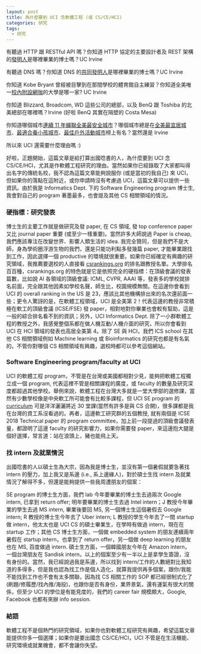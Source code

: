 ```yaml
---
layout: post
title: 為什麼要到 UCI 念軟體工程 (或 CS/CE/HCI)
categories: 研究
tags:
  - 研究
---
```


有聽過 HTTP 跟 RESTful API 嗎？你知道 HTTP 協定的主要設計者及 REST 架構的[發明人](https://en.wikipedia.org/wiki/Roy_Fielding)是哪裡畢業的博士嗎？UC Irvine

有聽過 DNS 嗎？你知道 DNS 的[共同發明人](https://en.wikipedia.org/wiki/Paul_Mockapetris)是哪裡畢業的博士嗎？UC Irvine

你知道 Kobe Bryant 曾經被目擊到在那間學校的體育館自主練習？你知道全美唯一[校內附設網咖](http://www.esports.uci.edu/uci-esports-arena.php)的大學是哪一家? UC Irvine

你知道 Blizzard, Broadcom, WD 這些公司的總部，以及 BenQ 跟 Toshiba 的北美總部在哪裡嗎？Irvine (好啦 BenQ 其實在隔壁的 Costa Mesa) 

你知道哪個城市[連續 11 年蟬聯全美最安全城市](http://www.ocregister.com/2015/09/29/for-the-11th-year-irvine-is-among-nations-safest-cities/)？哪個城市總是在[全美最宜居城市](http://time.com/money/collection-post/4468988/irvine-california/)、[最適合養小孩城市](https://www.niche.com/places-to-live/irvine-orange-ca/)、[最佳戶外活動城市](https://www.niche.com/places-to-live/irvine-orange-ca/)榜上有名？當然還是 Irvine

所以來 UCI 還需要什麼理由嗎 :)

好啦，正題開始，這篇文章是給打算出國唸書的人，為什麼要到 UCI 念 CS/CE/HCI，尤其是作軟體工程研究的理由。當然如果你已經錄取了大家都叫得出名字的傳統名校，我不認為這篇文章能夠說服你 (或是當初的我自己) 來 UCI，但如果你的落點在這附近，或你申請時沒有考慮過 UCI，這篇文章可以提供一些資訊。由於我是 Informatics Dept. 下的 Software Engineering program 博士生, 我會對自己的 program 著墨最多，也會提及其他 CS 相關領域的情況。

### 硬指標：研究發表

博士生的主要工作就是做研究及發 paper, 在 CS 領域, 發 top conference paper 又比 journal paper 重要 (或至少一樣重要)。當然許多大師說過 Paper is cheap, 我們應該專注在改變世界、影響人類生活的 idea. 我完全贊同，但是我們不是大師，身為學術圈浮游生物的我們，還是只能功利點多發幾篇 paper, 才能畢業跟找到工作，因此選擇一個 productive 的環境就很重要。如果你已經確定有興趣的研究領域，我推薦要選校的人直接看 [csrankings.org](http://csrankings.org/) 的排名跟教授名單。大學排名百百種，csrankings.org 的特色就是它是依照完全的硬指標：在頂級會議的發表篇數，比如說 AI 各領域的頂級會議: ICML, CVPR, AAAI 等，發表多的學校就排名前面，完全跟其他因素如學校名聲，師生比，校園規模無關。在這邊你會看到 UCI 的 overall ranking in the US 是 	23，應該比其他機構排出來的名次還前面一些；更令人驚訝的是，在軟體工程領域，UCI 是全美第 2！代表這邊的教授非常積極在軟工的頂級會議 (ICSE/FSE) 發 paper，相對地對你畢業也會較有幫助，這是一般的綜合排名看不到的資訊；另外，UCI Informatics Dept. 除了一小群軟體工程的教授之外，我感覺整個系都在做人機互動/人機介面的研究，所以你會看到 UCI 在 HCI 領域的發表也高居全美第 4。除了 SE 與 HCI，我們 ICS school 在其他 CS 相關領域例如 Machine learning 或 Bioinformatics 的研究也都是有名氣的。不管你對哪個 CS 相關領域有興趣，選校時都可以參考這個網站。

### Software Engineering program/faculty at UCI

UCI 的軟體工程 program，不管是在台灣或美國都相對少見，能夠把軟體工程獨立成一個 program, 代表這裡不管是相關課程的廣度，或 faculty 的數量及研究深度都超過其他學校。舉例來說，軟體工程在台灣大多就是一堂大學部的選修課，當然有少數學校像是中央軟工所可能會有比較多課程，但 UCI SE program 的 [curriculum](http://catalogue.uci.edu/donaldbrenschoolofinformationandcomputersciences/departmentofinformatics/#graduatetext) 可是洋洋灑灑將近 30 堂課(當然有許多是與 CS 合開)，很多課都是我在台灣的資工系沒看過的。再者，這邊軟工研究群的五個教授, 就有兩個是 ICSE 2018 Technical paper 的 program committee，加上前一段提過的頂級會議發表量，都證明了這邊 faculty 的研究影響力，如果你需要發 paper，來這邊抱大腿是個好選擇，常言道：站在浪頭上，豬也能飛上天。

### 找 intern 及就業情況

出國唸書的人以碩士生為大宗，因為我是博士生，並沒有第一個暑假就要急著找 intern 的壓力，加上我又是系邊 (i.e., 系上邊緣人)，對於碩士生找 intern 及就業情況了解得不多，但還是能夠提供一些我周遭朋友的個案：

SE program 的博士生方面，我們 lab 今年要畢業的博士生去過兩次 Google intern, 已拿到 return offer; 明年要畢業的博士生去過 Intel intern；J 教授今年畢業的學生去過 MS intern, 畢業後要回 MS, 另一個博士生這個暑假去 Google intern; R 教授的博士生今年去了 Uber intern; L 教授的學生今年去了一間 startup 做 intern，他太太也是 UCI CS 的碩士畢業生，在學時有做過 intern，現在在 startup 工作；其他 CS 博士生方面，一個做 embedded system 的朋友連續兩年暑假在 startup intern，也拿到了 return offer，另一個做 deep learning 的朋友也在 MS, 百度做過 intern. 碩士生方面，一個韓國朋友今年在 Amazon intern，一個台灣朋友在 Sandisk intern，以上的個案至少有一半以上是拿學生簽證，沒有身份的。當然，我已經說過我是系邊，所以找到 intern/工作的人數絕對比我知道的多得多，但是我也認為找工作是個人造化，就算我提供再多個案，跟你/我能不能找到工作也不會有太多關聯，因為找 CS 相關工作的 SOP 都已經很制式化了(刷題/修履歷/找內推/海投)，也跟你是否有身份，業界景氣，還有運氣有很大的關係，但至少 UCI 的學位是有能見度的，我們的 career fair 規模頗大，Google, Facebook 也都有來辦 info session. 

### 結語

軟體工程不是個熱門的研究領域，如果你也對軟體工程研究有興趣，希望這篇文章能提供你多一個選擇；如果你是要出國念 CS/CE/HCI，UCI 不管是在生活機能、研究環境或就業機會，都不會讓你失望。